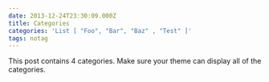 ```yaml
---
date: 2013-12-24T23:30:09.000Z
title: Categories
categories: 'List [ "Foo", "Bar", "Baz" , "Test" ]'
tags: notag
---
```

This post contains 4 categories. Make sure your theme can display all of the categories.
